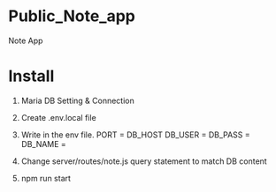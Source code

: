 # Public_Note_app
Note App

# Install
1. Maria DB Setting & Connection
2. Create .env.local file
3. Write in the env file.
PORT = 
DB_HOST
DB_USER = 
DB_PASS = 
DB_NAME = 

4. Change server/routes/note.js query statement to match DB content
5. npm run start
